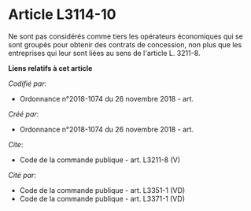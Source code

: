 # Article L3114-10

Ne sont pas considérés comme tiers les opérateurs économiques qui se sont groupés pour obtenir des contrats de concession,
non plus que les entreprises qui leur sont liées au sens de l'article L. 3211-8.

**Liens relatifs à cet article**

_Codifié par_:

  - Ordonnance n°2018-1074 du 26 novembre 2018 - art.

_Créé par_:

  - Ordonnance n°2018-1074 du 26 novembre 2018 - art.

_Cite_:

  - Code de la commande publique - art. L3211-8 (V)

_Cité par_:

  - Code de la commande publique - art. L3351-1 (VD)
  - Code de la commande publique - art. L3371-1 (VD)
